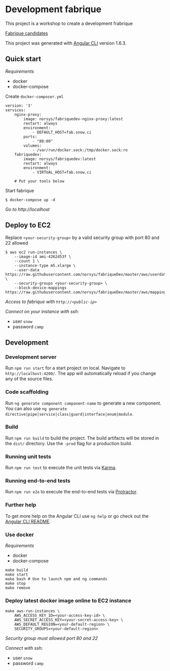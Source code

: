 # Development fabrique

This project is a workshop to create a development frabrique

[Fabrique candidates](./src/assets/docs/Candidats.md)

This project was generated with [Angular CLI](https://github.com/angular/angular-cli) version 1.6.3.

## Quick start

*Requirements*

- docker
- docker-compose

Create `docker-composer.yml`
```
version: '3'
services:
    nginx-proxy:
        image: norsys/fabriquedev-nginx-proxy:latest
        restart: always
        environment:
            - DEFAULT_HOST=fab.snow.ci
        ports:
            - "80:80"
        volumes:
            - /var/run/docker.sock:/tmp/docker.sock:ro
    fabriquedev:
        image: norsys/fabriquedev:latest
        restart: always
        environment:
            - VIRTUAL_HOST=fab.snow.ci
            
    # Put your tools below
```

Start fabrique

```
$ docker-compose up -d
```

*Go to http://localhost*

## Deploy to EC2

Replace `<your-security-group>` by a valid security group with port 80 and 22 allowed

```
$ aws ec2 run-instances \
    --image-id ami-4262d53f \
    --count 1 \
    --instance-type m5.xlarge \
    --user-data https://raw.githubusercontent.com/norsys/fabriqueDev/master/aws/userdata.yml \
    --security-groups <your-security-group> \
    --block-device-mappings https://raw.githubusercontent.com/norsys/fabriqueDev/master/aws/mapping.json
```

*Access to fabrique with `http://<public-ip>`*

*Connect on your instance with ssh:*
- user `snow`
- password `camp`

## Development

### Development server

Run `npm run start` for a start project on local. Navigate to `http://localhost:4200/`. The app will automatically reload if you change any of the source files.

### Code scaffolding

Run `ng generate component component-name` to generate a new component. You can also use `ng generate directive|pipe|service|class|guard|interface|enum|module`.

### Build

Run `npm run build` to build the project. The build artifacts will be stored in the `dist/` directory. Use the `-prod` flag for a production build.

### Running unit tests

Run `npm run test` to execute the unit tests via [Karma](https://karma-runner.github.io).

### Running end-to-end tests

Run `npm run e2e` to execute the end-to-end tests via [Protractor](http://www.protractortest.org/).

### Further help

To get more help on the Angular CLI use `ng help` or go check out the [Angular CLI README](https://github.com/angular/angular-cli/blob/master/README.md).

### Use docker

*Requirements*

- docker
- docker-compose


```
make build
make start
make bash # Use to launch npm and ng commands
make stop
make remove
```

### Deploy latest docker image online to EC2 instance

```
make aws-run-instances \
    AWS_ACCESS_KEY_ID=<your-access-key-id> \
    AWS_SECRET_ACCESS_KEY=<your-secret-access-key> \
    AWS_DEFAULT_REGION=<your-default-region> \
    SECURITY_GROUPS=<your-default-region>
```

*Security group must allowed port 80 and 22*

*Connect with ssh:*
- user `snow`
- password `camp`